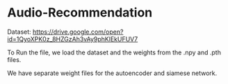 # Audio-Recommendation

Dataset: https://drive.google.com/open?id=1QyoXPK0z_8HZGzAh3vAy9phKlEkUFUV7


To Run the file, we load the dataset and the weights from the .npy and .pth files. 


We have separate weight files for the autoencoder and siamese network. 
